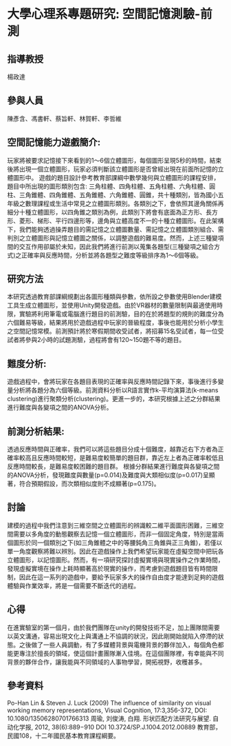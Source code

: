 
# 大學心理系專題研究: 空間記憶測驗-前測

## 指導教授 
  楊政達

## 參與人員
  陳彥含、馮書軒、蔡旨軒、林賀軒、李哲維

## 空間記憶能力遊戲簡介:  
  玩家將被要求記憶接下來看到的1～6個立體圖形，每個圖形呈現5秒的時間，結束後將出現一個立體圖形，玩家必須判斷該立體圖形是否曾經出現在前面所記憶的立體圖形中。
  遊戲的題目設計參考教育部課綱中數學幾何與立體圖形的課程安排，題目中所出現的圖形類別包含: 三角柱體、四角柱體、五角柱體、六角柱體、圓柱、三角錐體、四角錐體、五角錐體、六角錐體、圓錐，共十種類別，皆為國小五年級之數理課程或生活中常見之立體圖形類別。各類別之下，會依照其邊角關係再細分十種立體圖形，以四角錐之類別為例，此類別下將會有底面為正方形、長方形、菱形、梯形、平行四邊形等，邊角與立體高度不一的十種立體圖形。在此架構下，我們能夠透過操弄題目的需記憶之立體圖數量、需記憶之立體圖類別組合、需判別之立體圖形與記憶立體圖之關係，以調整遊戲的難易度。然而，上述三種變項間的交互作用卻屬於未知，因此我們將進行前測以蒐集各題型(三種變項之組合方式)之正確率與反應時間，分析並將各題型之難度等級排序為1～6個等級。

## 研究方法
  本研究透過教育部課綱規劃出各圖形種類與參數，依所設之參數使用Blender建模工具生成立體圖形，並使用Unity開發遊戲。由於VR器材的數量限制與最適使用時限，實驗將利用筆電或電腦進行題目的前測驗，目的在於將題型的規則的難度分為六個難易等級，結果將用於遊戲過程中玩家的晉級程度，事後也能用於分析小學生之空間記憶常模。前測預計將於寒假期間收受試者，將招募15名受試者，每一位受試者將參與2小時的試題測驗，過程將會有120~150題不等的題目。
## 難度分析:
  遊戲過程中，會將玩家在各題目表現的正確率與反應時間記錄下來，事後進行多變量分析將各題分為六個等級。前測資料分析以R語言實作k-平均演算法(k-means clustering)進行聚類分析(clustering)。更進一步的，本研究根據上述之分群結果進行難度與各變項之間的ANOVA分析。

## 前測分析結果:
  透過反應時間與正確率，我們可以將這些題目分成十個難度，越靠近右下方者為正確率較高且反應時間較短，是難易度較簡單的題目群，靠近左上者為正確率較低且反應時間較長，是難易度較困難的題目群。
  根據分群結果進行難度與各變項之間的ANOVA分析，發現難度與數量(p=0.014)及難度與大類相似度(p=0.017)呈顯著，符合預期假設，而次類相似度則不成顯著(p=0.175)。

## 討論
  建模的過程中我們注意到三維空間之立體圖形的辨識較二維平面圖形困難，三維空間需要以多角度的動態觀察去記憶一個立體圖形，而非一個固定角度，特別是當兩個圖形於同一個類別之下(如三角錐體之中的等腰鈍角三角錐與正三角錐)，若僅以單一角度觀察將難以辨別。因此在遊戲操作上我們希望玩家能在虛擬空間中把玩各立體圖形，以記憶圖形。然而，有一項研究探討虛擬實境與現實操作之作業時間，發現虛擬實境在操作上耗時顯著高於現實的操作，而考慮到遊戲題目皆有時間限制，因此在這一系列的遊戲中，要給予玩家多大的操作自由度才能達到足夠的遊戲體驗與作業效率，將是一個需要不斷迭代的過程。

## 心得
  在進實驗室的第一個月，由於我們團隊在unity的開發技術不足，加上團隊間需要以英文溝通，容易出現文化上與溝通上不協調的狀況，因此剛開始就陷入停滯的狀態。之後做了一些人員調動，有了多媒體背景與電機背景的夥伴加入，每個角色都能更專注於擅長的領域，使這個計畫團隊漸入佳境。在這個團隊裡，有幸能與不同背景的夥伴合作，讓我能與不同領域的人事物學習，開拓視野，收穫甚多。

## 參考資料
Po-Han Lin & Steven J. Luck (2009) The influence of similarity on visual working memory representations, Visual Cognition,
17:3,356-372, DOI: 10.1080/13506280701766313
周瑜, 刘俊涛, 白翔. 形状匹配方法研究与展望. 自动化学报, 2012, 38(6):889−910 DOI 10.3724/SP.J.1004.2012.00889
教育部，民國108，十二年國民基本教育課程綱要。

